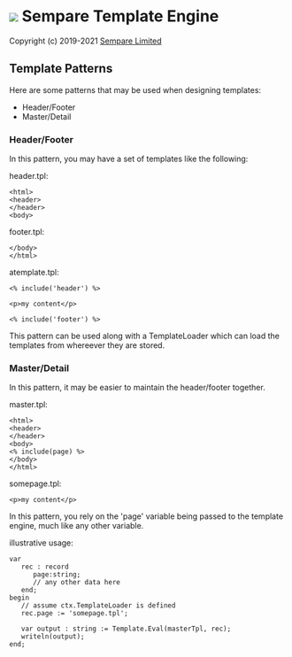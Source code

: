 # ![](../images/sempare-logo-45px.png) Sempare Template Engine

Copyright (c) 2019-2021 [Sempare Limited](http://www.sempare.ltd)

## Template Patterns

Here are some patterns that may be used when designing templates:
- Header/Footer
- Master/Detail

### Header/Footer

In this pattern, you may have a set of templates like the following:

header.tpl:
```
<html>
<header>
</header>
<body>
```

footer.tpl:
```
</body>
</html>
```

atemplate.tpl:
```
<% include('header') %>

<p>my content</p>

<% include('footer') %>

```

This pattern can be used along with a TemplateLoader which can load the templates from whereever they are stored.

### Master/Detail

In this pattern, it may be easier to maintain the header/footer together.

master.tpl:
```
<html>
<header>
</header>
<body>
<% include(page) %>
</body>
</html>

```

somepage.tpl:
```
<p>my content</p>
```

In this pattern, you rely on the 'page' variable being passed to the template engine, much like any other variable.

illustrative usage:
```
var
   rec : record
      page:string;
      // any other data here
   end;
begin
   // assume ctx.TemplateLoader is defined 
   rec.page := 'somepage.tpl';
   
   var output : string := Template.Eval(masterTpl, rec);
   writeln(output);
end;
```